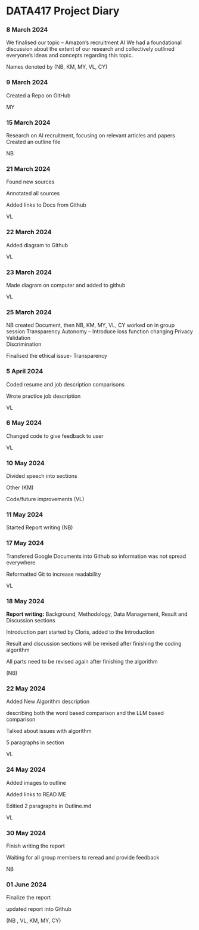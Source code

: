 # DATA417  Project Diary


### 8 March 2024
  We finalised our topic  – Amazon’s recruitment AI 
  We had a foundational discussion about the extent of our research and collectively outlined everyone’s ideas and concepts regarding this topic.

Names denoted by (NB, KM, MY, VL, CY)


### 9 March 2024
Created a Repo on GitHub

MY

### 15 March 2024
Research on AI recruitment, focusing on relevant articles and papers
Created an outline file

NB                                                                                                                                      
                            
### 21 March 2024
Found new sources 

Annotated all sources

Added links to Docs from Github

VL

### 22 March 2024
Added diagram to Github

VL

### 23 March 2024
Made diagram on computer and added to github

VL


### 25 March 2024 
NB created Document, then NB, KM, MY, VL, CY worked on in group session
Transparency 
Autonomy  – Introduce loss function changing 
Privacy 
Validation   
Discrimination

Finalised the ethical issue- Transparency 

### 5 April 2024 
Coded resume and job description comparisons

Wrote practice job description 

VL
	

### 6 May 2024
Changed code to give feedback to user

VL

### 10 May 2024
Divided speech into sections

Other  (KM)

Code/future improvements (VL)

###  11 May 2024
Started Report writing (NB)

### 17 May 2024
Transfered Google Documents into Github so information was not spread everywhere

Reformatted Git to increase readability

VL
  
### 18 May 2024
**Report writing:** 
Background, Methodology, Data Management, Result and Discussion sections

Introduction part started by Cloris, added to the Introduction 

Result and discussion sections will be revised after finishing the coding algorithm

All parts need to  be revised again  after finishing  the algorithm

(NB)

### 22 May 2024
Added New Algorithm description

describing both the word based comparison and the LLM based comparison

Talked about issues with algorithm

5 paragraphs in section

VL

### 24 May 2024

Added images to outline

Added links to READ ME

Editied 2 paragraphs in Outline.md

VL

### 30 May 2024
Finish writing the report

Waiting for all group members to reread and provide feedback

NB

###  01 June 2024
Finalize the report 

updated report into Github

(NB , VL, KM, MY, CY)
